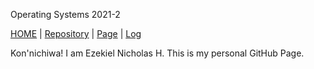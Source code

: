Operating Systems 2021-2

[HOME](.) | [Repository](https://github.com/ezekielnicholas/os212) | [Page](https://ezekielnicholas.github.io/os212/) | [Log](https://github.com/ezekielnicholas/os212/blob/master/TXT/mylog.txt)

 Kon'nichiwa! I am Ezekiel Nicholas H. This is my personal GitHub Page.
